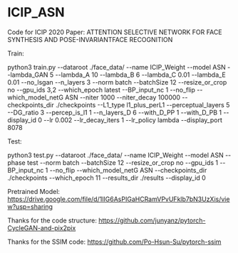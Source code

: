# ICIP_ASN
Code for ICIP 2020 Paper: ATTENTION SELECTIVE NETWORK FOR FACE SYNTHESIS AND POSE-INVARIANTFACE RECOGNITION

Train:

python3 train.py --dataroot ./face_data/ --name ICIP_Weight --model ASN --lambda_GAN 5 --lambda_A 10  --lambda_B 6 --lambda_C 0.01 --lambda_E 0.01 --no_lsgan --n_layers 3 --norm batch --batchSize  12  --resize_or_crop no --gpu_ids 3,2 --which_epoch latest --BP_input_nc 1 --no_flip --which_model_netG ASN --niter 1000 --niter_decay 100000 --checkpoints_dir ./checkpoints --L1_type l1_plus_perL1 --perceptual_layers 5 --DG_ratio 3 --percep_is_l1 1 --n_layers_D 6 --with_D_PP 1 --with_D_PB 1  --display_id 0 --lr 0.002 --lr_decay_iters 1 --lr_policy lambda --display_port 8078

Test:

python3 test.py  --dataroot ./face_data/ --name ICIP_Weight --model ASN --phase test --norm batch --batchSize 12 --resize_or_crop no --gpu_ids 1 --BP_input_nc 1 --no_flip --which_model_netG ASN --checkpoints_dir ./checkpoints --which_epoch 11 --results_dir ./results --display_id 0

Pretrained Model: https://drive.google.com/file/d/1lIG6AsPIGaHCRamVPvUFklb7bN3UzXis/view?usp=sharing

Thanks for the code structure: https://github.com/junyanz/pytorch-CycleGAN-and-pix2pix

Thanks for the SSIM code: https://github.com/Po-Hsun-Su/pytorch-ssim

